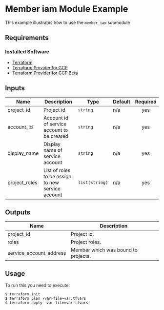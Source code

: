 # Member iam Module Example

This example illustrates how to use the `member_iam` submodule

## Requirements
### Installed Software
- [Terraform](https://www.terraform.io/downloads.html) 
- [Terraform Provider for GCP](https://github.com/terraform-providers/terraform-provider-google) 
- [Terraform Provider for GCP Beta](https://github.com/terraform-providers/terraform-provider-google-beta) 

<!-- BEGINNING OF PRE-COMMIT-TERRAFORM DOCS HOOK -->
## Inputs

| Name | Description | Type | Default | Required |
|------|-------------|------|---------|:--------:|
| project\_id | Project id | `string` | n/a | yes |
| account\_id  | Account id of service account to be created | `string` | n/a | yes |
| display\_name | Display name of service account | `string` | n/a | yes |
| project\_roles | List of roles to be assign to new service account | `list(string)` | n/a | yes |


## Outputs

| Name | Description |
|------|-------------|
| project\_id | Project id. |
| roles | Project roles. |
| service\_account\_address | Member which was bound to projects. |

## Usage
To run this you need to execute:

```
$ terraform init
$ terraform plan -var-file=var.tfvars
$ terraform apply -var-file=var.tfvars
```


